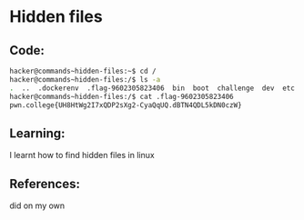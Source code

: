 # Hidden files
## Code:
```bash
hacker@commands~hidden-files:~$ cd /
hacker@commands~hidden-files:/$ ls -a
.  ..  .dockerenv  .flag-9602305823406  bin  boot  challenge  dev  etc  home  lib  lib32  lib64  libx32  media  mnt  nix  opt  proc  root  run  sbin  srv  sys  tmp  usr  var
hacker@commands~hidden-files:/$ cat .flag-9602305823406
pwn.college{UH8HtWg2I7xQDP2sXg2-CyaQqUQ.dBTN4QDL5kDN0czW}

```
## Learning:
 I learnt how to find hidden files in linux
## References:
 did on my own

